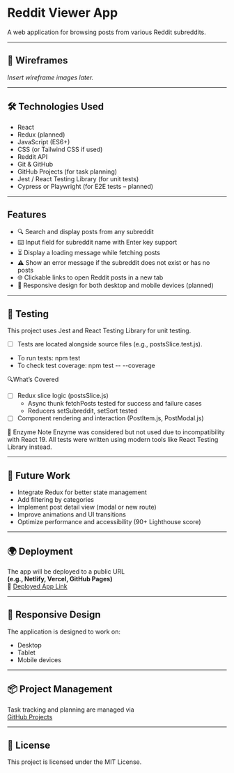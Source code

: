 # Reddit Viewer App

A web application for browsing posts from various Reddit subreddits.

---

## 📐 Wireframes

_Insert wireframe images later._

---

## 🛠 Technologies Used

- React
- Redux (planned)
- JavaScript (ES6+)
- CSS (or Tailwind CSS if used)
- Reddit API
- Git & GitHub
- GitHub Projects (for task planning)
- Jest / React Testing Library (for unit tests)
- Cypress or Playwright (for E2E tests – planned)

---

## Features

- 🔍 Search and display posts from any subreddit
- ⌨️ Input field for subreddit name with Enter key support
- ⏳ Display a loading message while fetching posts
- ⚠️ Show an error message if the subreddit does not exist or has no posts
- 🌐 Clickable links to open Reddit posts in a new tab
- 📱 Responsive design for both desktop and mobile devices (planned)

---

## 🧪 Testing

This project uses Jest and React Testing Library for unit testing.

- [ ] Tests are located alongside source files (e.g., postsSlice.test.js).
- To run tests: npm test
- To check test coverage: npm test -- --coverage

🔍What’s Covered

- [ ] Redux slice logic (postsSlice.js)
  - Async thunk fetchPosts tested for success and failure cases
  - Reducers setSubreddit, setSort tested
- [ ] Component rendering and interaction (PostItem.js, PostModal.js)

🚫 Enzyme Note
Enzyme was considered but not used due to incompatibility with React 19.
All tests were written using modern tools like React Testing Library instead.

---

## 🚧 Future Work

- Integrate Redux for better state management
- Add filtering by categories
- Implement post detail view (modal or new route)
- Improve animations and UI transitions
- Optimize performance and accessibility (90+ Lighthouse score)

---

## 🌍 Deployment

The app will be deployed to a public URL  
**(e.g., Netlify, Vercel, GitHub Pages)**  
🔗 [Deployed App Link](https://your-app-url.com)

---

## 📱 Responsive Design

The application is designed to work on:

- Desktop
- Tablet
- Mobile devices

---

## 📦 Project Management

Task tracking and planning are managed via  
[GitHub Projects](https://github.com/users/Namane00426/projects/2)

---

## 📝 License

This project is licensed under the MIT License.
